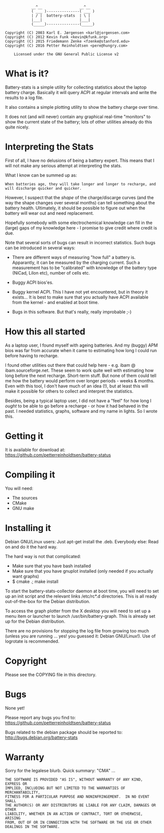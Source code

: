 
                __^__                 __^__
                ( ___ )---------------( ___ )
                | / |  battery-stats  | \ |
                |___|                 |___|
                (_____)---------------(_____)

    Copyright (C) 2003 Karl E. Jørgensen <karl@jorgensen.com>
    Copyright (C) 2012 Kevin Funk <kevin@kfunk.org>
    Copyright (C) 2015 Friedemann Zenke <fzenke@stanford.edu>
    Copyright (C) 2016 Petter Reinholdtsen <pere@hungry.com>

        Licensed under the GNU General Public License v2


What is it?
===========
Battery-stats is a simple utility for collecting statistics about the
laptop battery charge.  Basically it will query ACPI at regular intervals
and write the results to a log file.

It also contains a simple plotting utility to show the battery charge over
time.

It does not (and will never) contain any graphical real-time "monitors" to
show the current state of the battery; lots of other utilities already do
this quite nicely.


Interpreting the Stats
======================
First of all, I have no delusions of being a battery expert.  This means
that I will not make any serious attempt at interpreting the stats.

What I know can be summed up as:

    When batteries age, they will take longer and longer to recharge, and
    will discharge quicker and quicker.

However, I suspect that the *shape* of the charge/discarge curves (and
the way the shape changes over several months) can tell something about the
battery health.  Ultimately, it should be possible to figure out when the
battery will wear out and need replacement.

Hopefully somebody with some electrochemical knowledge can fill in the
(large) gaps of my knowledge here - I promise to give credit where credit
is due.

Note that several sorts of bugs can result in incorrect statistics.  Such
bugs can be introduced in several ways:

*   There are different ways of measuring "how full" a battery is.
    Apparantly, it can be measured by the charging current.  Such a
    measurement has to be "calibrated" with knowledge of the battery
    type (NiCad, LiIon etc), number of cells etc.

*   Buggy ACPI bios'es.

*   Buggy kernel ACPI.  This I have not yet encountered, but in theory
    it exists...   It is best to make sure that you actually have ACPI
    available from the kernel - and enabled at boot time.

*   Bugs in this software.  But that's really, really improbable ;-)


How this all started
====================
As a laptop user, I found myself with ageing batteries.  And my (buggy) APM
bios was far from accurate when it came to estimating how long I could run
before having to recharge.

I found other utilities out there that could help here - e.g.  ibam @
ibam.sourceforge.net.  These seem to work quite well with estimating how
long before the next recharge.  Short-term stuff.  But none of them could
tell me how the battery would perform over longer periods - weeks & months.
Even with this tool, I don't have much of an idea (!), but at least this
will make it possible for others to collect and interpret the statistics.

Besides, being a typical laptop user, I did not have a "feel" for how long
I *ought* to be able to go before a recharge - or how it had behaved in the
past.  I needed statistics, graphs, software and my name in lights.  So I
wrote this.


Getting it
==========
It is available for download at:
    https://github.com/petterreinholdtsen/battery-status

Compiling it
============
You will need:

* The sources
* CMake
* GNU make

Installing it
=============
Debian GNU/Linux users:  Just apt-get install the .deb.
Everybody else: Read on and do it the hard way.

The hard way is not that complicated:
-	Make sure that you have bash installed
-	Make sure that you have gnuplot installed (only needed if you
	actually want graphs)
-	$ cmake .; make install

To start the battery-stats-collector daemon at boot time, you will need to
set up an init script and the relevant links /etc/rc*.d directories.  This
is all ready out-of-the-box for the Debian distribution.

To access the graph plotter from the X desktop you will need to set up a
menu item or launcher to launch /usr/bin/battery-graph.  This is already
set up for the Debian distribution.

There are no provisions for stopping the log file from growing too much
(unless you are running ... yes! you guessed it: Debian GNU/Linux!).  Use
of logrotate is recommended.


Copyright
=========
Please see the COPYING file in this directory.


Bugs
====
None yet!

Please report any bugs you find to:
    https://github.com/petterreinholdtsen/battery-status

Bugs related to the debian package should be reported to:
    http://bugs.debian.org/battery-stats

Warranty
========
Sorry for the legalese blurb. Quick summary: "CMA" ...

    THE SOFTWARE IS PROVIDED "AS IS", WITHOUT WARRANTY OF ANY KIND, EXPRESS OR
    IMPLIED, INCLUDING BUT NOT LIMITED TO THE WARRANTIES OF MERCHANTABILITY,
    FITNESS FOR A PARTICULAR PURPOSE AND NONINFRINGEMENT.  IN NO EVENT SHALL
    THE AUTHOR(S) OR ANY DISTRIBUTORS BE LIABLE FOR ANY CLAIM, DAMAGES OR OTHER
    LIABILITY, WHETHER IN AN ACTION OF CONTRACT, TORT OR OTHERWISE, ARISING
    FROM, OUT OF OR IN CONNECTION WITH THE SOFTWARE OR THE USE OR OTHER
    DEALINGS IN THE SOFTWARE.


